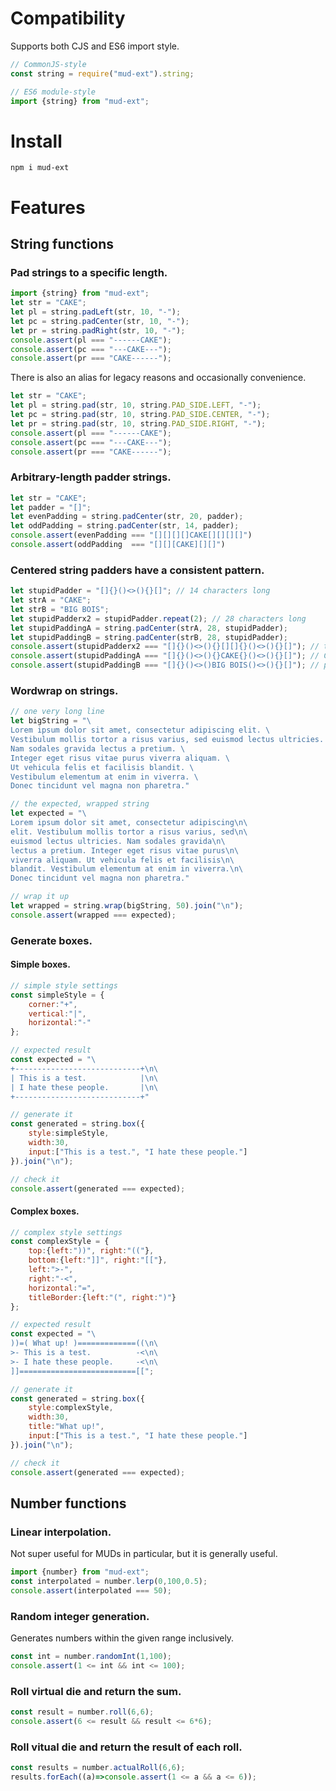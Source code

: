 # Compatibility
Supports both CJS and ES6 import style.
```javascript
// CommonJS-style
const string = require("mud-ext").string;

// ES6 module-style
import {string} from "mud-ext";
```

# Install
`npm i mud-ext`

# Features
## String functions
### Pad strings to a specific length.
```javascript
import {string} from "mud-ext";
let str = "CAKE";
let pl = string.padLeft(str, 10, "-");
let pc = string.padCenter(str, 10, "-");
let pr = string.padRight(str, 10, "-");
console.assert(pl === "------CAKE");
console.assert(pc === "---CAKE---");
console.assert(pr === "CAKE------");
```
There is also an alias for legacy reasons and occasionally convenience.
```javascript
let str = "CAKE";
let pl = string.pad(str, 10, string.PAD_SIDE.LEFT, "-");
let pc = string.pad(str, 10, string.PAD_SIDE.CENTER, "-");
let pr = string.pad(str, 10, string.PAD_SIDE.RIGHT, "-");
console.assert(pl === "------CAKE");
console.assert(pc === "---CAKE---");
console.assert(pr === "CAKE------");
```

### Arbitrary-length padder strings.
```javascript
let str = "CAKE";
let padder = "[]";
let evenPadding = string.padCenter(str, 20, padder);
let oddPadding = string.padCenter(str, 14, padder);
console.assert(evenPadding === "[][][][]CAKE[][][][]")
console.assert(oddPadding  === "[][][CAKE][][]")
```

### Centered string padders have a consistent pattern.
```javascript
let stupidPadder = "[]{}()<>(){}[]"; // 14 characters long
let strA = "CAKE";
let strB = "BIG BOIS";
let stupidPadderx2 = stupidPadder.repeat(2); // 28 characters long
let stupidPaddingA = string.padCenter(strA, 28, stupidPadder);
let stupidPaddingB = string.padCenter(strB, 28, stupidPadder);
console.assert(stupidPadderx2 === "[]{}()<>(){}[][]{}()<>(){}[]"); // the base padder string that gets generated
console.assert(stupidPaddingA === "[]{}()<>(){}CAKE{}()<>(){}[]"); // CAKE gets injected into the middle of the base padder string
console.assert(stupidPaddingB === "[]{}()<>()BIG BOIS()<>(){}[]"); // pattern never changes
```

### Wordwrap on strings.
```javascript
// one very long line
let bigString = "\
Lorem ipsum dolor sit amet, consectetur adipiscing elit. \
Vestibulum mollis tortor a risus varius, sed euismod lectus ultricies. \
Nam sodales gravida lectus a pretium. \
Integer eget risus vitae purus viverra aliquam. \
Ut vehicula felis et facilisis blandit. \
Vestibulum elementum at enim in viverra. \
Donec tincidunt vel magna non pharetra."

// the expected, wrapped string
let expected = "\
Lorem ipsum dolor sit amet, consectetur adipiscing\n\
elit. Vestibulum mollis tortor a risus varius, sed\n\
euismod lectus ultricies. Nam sodales gravida\n\
lectus a pretium. Integer eget risus vitae purus\n\
viverra aliquam. Ut vehicula felis et facilisis\n\
blandit. Vestibulum elementum at enim in viverra.\n\
Donec tincidunt vel magna non pharetra."

// wrap it up
let wrapped = string.wrap(bigString, 50).join("\n");
console.assert(wrapped === expected);
```

### Generate boxes.
#### Simple boxes.
```javascript
// simple style settings
const simpleStyle = {
	corner:"+",
	vertical:"|",
	horizontal:"-"
};

// expected result
const expected = "\
+----------------------------+\n\
| This is a test.            |\n\
| I hate these people.       |\n\
+----------------------------+"

// generate it
const generated = string.box({
	style:simpleStyle,
	width:30,
	input:["This is a test.", "I hate these people."]
}).join("\n");

// check it
console.assert(generated === expected);
```

#### Complex boxes.
```javascript
// complex style settings
const complexStyle = {
	top:{left:"))", right:"(("},
	bottom:{left:"]]", right:"[["},
	left:">-",
	right:"-<",
	horizontal:"=",
	titleBorder:{left:"(", right:")"}
};

// expected result
const expected = "\
))=( What up! )=============((\n\
>- This is a test.          -<\n\
>- I hate these people.     -<\n\
]]==========================[[";

// generate it
const generated = string.box({
	style:complexStyle,
	width:30,
	title:"What up!",
	input:["This is a test.", "I hate these people."]
}).join("\n");

// check it
console.assert(generated === expected);
```

## Number functions
### Linear interpolation.
Not super useful for MUDs in particular, but it is generally useful.
```javascript
import {number} from "mud-ext";
const interpolated = number.lerp(0,100,0.5);
console.assert(interpolated === 50);
```
### Random integer generation.
Generates numbers within the given range inclusively.
```javascript
const int = number.randomInt(1,100);
console.assert(1 <= int && int <= 100);
```

### Roll virtual die and return the sum.
```javascript
const result = number.roll(6,6);
console.assert(6 <= result && result <= 6*6);
```

### Roll vitual die and return the result of each roll.
```javascript
const results = number.actualRoll(6,6);
results.forEach((a)=>console.assert(1 <= a && a <= 6));
```